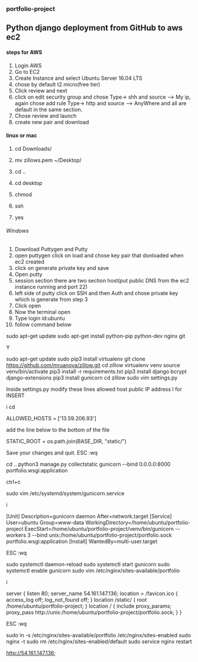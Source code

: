 ### portfolio-project

## Python django deployment from GitHub to aws ec2
#### steps for AWS
1. Login AWS
2. Go to EC2
3. Create Instance and select Ubuntu Server 16.04 LTS
4. chose by default t2.micro(free tier)
5. Click review and next
6. click on edit security group and chose Type-> shh and source --> My ip,  again chose add rule Type-> http and source --> AnyWhere and all are default in the same section.
7. Chose review and launch
8. create new pair and download

#### linux or mac
1. cd Downloads/
2. mv zillows.pem ~/Desktop/
3. cd ..
4. cd desktop

5. chmod

6. ssh

7. yes


###### Windows
1. Download Puttygen and Putty
2. open puttygen click on load and chose key pair that donloaded when ec2 created
3. click on generate private key and save 
4. Open putty
5. session section there are two section host(put public DNS from the ec2 instance running and port 22)
6. left side of putty click on SSH and then Auth and chose private key which is generate from step 3
7. Click open
8. Now the terminal open
9. Type login id:ubuntu
10. follow command below

sudo apt-get update
sudo apt-get install python-pip python-dev nginx git

Y

sudo apt-get update
sudo pip3 install virtualenv
git clone https://github.com/mruanova/zillow.git
cd zillow
virtualenv venv
source venv/bin/activate
pip3 install -r requirements.txt
pip3 install django bcrypt django-extensions
pip3 install gunicorn
cd zillow
sudo vim settings.py


Inside settings.py modify these lines allowed host public IP address I for INSERT

i
cd 

ALLOWED_HOSTS = ['13.59.206.93']

add the line below to the bottom of the file

STATIC_ROOT = os.path.join(BASE_DIR, "static/")

Save your changes and quit. ESC :wq

cd .. 
python3 manage.py collectstatic
gunicorn --bind 0.0.0.0:8000 portfolio.wsgi:application

ctrl+c

sudo vim /etc/systemd/system/gunicorn.service

i

[Unit]
Description=gunicorn daemon
After=network.target
[Service]
User=ubuntu
Group=www-data
WorkingDirectory=/home/ubuntu/portfolio-project
ExecStart=/home/ubuntu/portfolio-project/venv/bin/gunicorn --workers 3 --bind unix:/home/ubuntu/portfolio-project/portfolio.sock portfolio.wsgi:application
[Install]
WantedBy=multi-user.target

ESC :wq

sudo systemctl daemon-reload
sudo systemctl start gunicorn
sudo systemctl enable gunicorn
sudo vim /etc/nginx/sites-available/portfolio

i

server {
  listen 80;
  server_name 54.161.147.136;
  location = /favicon.ico { access_log off; log_not_found off; }
  location /static/ {
      root /home/ubuntu/portfolio-project;
  }
  location / {
      include proxy_params;
      proxy_pass http://unix:/home/ubuntu/portfolio-project/portfolio.sock;
  }
}

ESC :wq

sudo ln -s /etc/nginx/sites-available/portfolio /etc/nginx/sites-enabled
sudo nginx -t
sudo rm /etc/nginx/sites-enabled/default
sudo service nginx restart

http://54.161.147.136;
